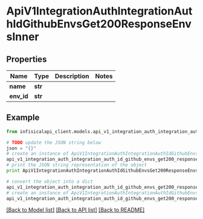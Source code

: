 # ApiV1IntegrationAuthIntegrationAuthIdGithubEnvsGet200ResponseEnvsInner


## Properties
Name | Type | Description | Notes
------------ | ------------- | ------------- | -------------
**name** | **str** |  | 
**env_id** | **str** |  | 

## Example

```python
from infisicalapi_client.models.api_v1_integration_auth_integration_auth_id_github_envs_get200_response_envs_inner import ApiV1IntegrationAuthIntegrationAuthIdGithubEnvsGet200ResponseEnvsInner

# TODO update the JSON string below
json = "{}"
# create an instance of ApiV1IntegrationAuthIntegrationAuthIdGithubEnvsGet200ResponseEnvsInner from a JSON string
api_v1_integration_auth_integration_auth_id_github_envs_get200_response_envs_inner_instance = ApiV1IntegrationAuthIntegrationAuthIdGithubEnvsGet200ResponseEnvsInner.from_json(json)
# print the JSON string representation of the object
print ApiV1IntegrationAuthIntegrationAuthIdGithubEnvsGet200ResponseEnvsInner.to_json()

# convert the object into a dict
api_v1_integration_auth_integration_auth_id_github_envs_get200_response_envs_inner_dict = api_v1_integration_auth_integration_auth_id_github_envs_get200_response_envs_inner_instance.to_dict()
# create an instance of ApiV1IntegrationAuthIntegrationAuthIdGithubEnvsGet200ResponseEnvsInner from a dict
api_v1_integration_auth_integration_auth_id_github_envs_get200_response_envs_inner_from_dict = ApiV1IntegrationAuthIntegrationAuthIdGithubEnvsGet200ResponseEnvsInner.from_dict(api_v1_integration_auth_integration_auth_id_github_envs_get200_response_envs_inner_dict)
```
[[Back to Model list]](../README.md#documentation-for-models) [[Back to API list]](../README.md#documentation-for-api-endpoints) [[Back to README]](../README.md)


